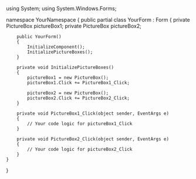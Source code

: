 using System;
using System.Windows.Forms;

namespace YourNamespace
{
    public partial class YourForm : Form
    {
        private PictureBox pictureBox1;
        private PictureBox pictureBox2;

        public YourForm()
        {
            InitializeComponent();
            InitializePictureBoxes();
        }

        private void InitializePictureBoxes()
        {
            pictureBox1 = new PictureBox();
            pictureBox1.Click += PictureBox1_Click;

            pictureBox2 = new PictureBox();
            pictureBox2.Click += PictureBox2_Click;
        }

        private void PictureBox1_Click(object sender, EventArgs e)
        {
            // Your code logic for pictureBox1_Click
        }

        private void PictureBox2_Click(object sender, EventArgs e)
        {
            // Your code logic for pictureBox2_Click
        }
    }
}
